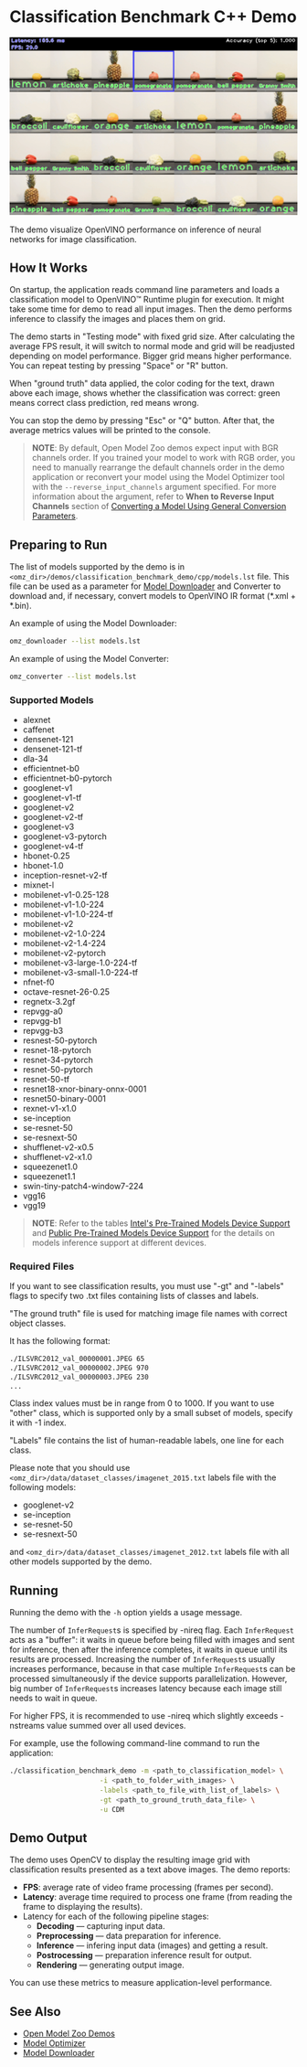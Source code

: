 # Classification Benchmark C++ Demo

![](./classification_benchmark.gif)

The demo visualize OpenVINO performance on inference of neural networks for image classification.

## How It Works

On startup, the application reads command line parameters and loads a classification model to OpenVINO™ Runtime plugin for execution. It might take some time for demo to read all input images. Then the demo performs inference to classify the images and places them on grid.

The demo starts in "Testing mode" with fixed grid size. After calculating the average FPS result, it will switch to normal mode and grid will be readjusted depending on model performance. Bigger grid means higher performance. You can repeat testing by pressing "Space" or "R" button.

When "ground truth" data applied, the color coding for the text, drawn above each image, shows whether the classification was correct: green means correct class prediction, red means wrong.

You can stop the demo by pressing "Esc" or "Q" button. After that, the average metrics values will be printed to the console.

> **NOTE**: By default, Open Model Zoo demos expect input with BGR channels order. If you trained your model to work with RGB order, you need to manually rearrange the default channels order in the demo application or reconvert your model using the Model Optimizer tool with the `--reverse_input_channels` argument specified. For more information about the argument, refer to **When to Reverse Input Channels** section of [Converting a Model Using General Conversion Parameters](https://docs.openvino.ai/latest/openvino_docs_MO_DG_prepare_model_convert_model_Converting_Model.html#general-conversion-parameters).

## Preparing to Run

The list of models supported by the demo is in `<omz_dir>/demos/classification_benchmark_demo/cpp/models.lst` file.
This file can be used as a parameter for [Model Downloader](../../../tools/model_tools/README.md) and Converter to download and, if necessary, convert models to OpenVINO IR format (\*.xml + \*.bin).

An example of using the Model Downloader:

```sh
omz_downloader --list models.lst
```

An example of using the Model Converter:

```sh
omz_converter --list models.lst
```

### Supported Models

* alexnet
* caffenet
* densenet-121
* densenet-121-tf
* dla-34
* efficientnet-b0
* efficientnet-b0-pytorch
* googlenet-v1
* googlenet-v1-tf
* googlenet-v2
* googlenet-v2-tf
* googlenet-v3
* googlenet-v3-pytorch
* googlenet-v4-tf
* hbonet-0.25
* hbonet-1.0
* inception-resnet-v2-tf
* mixnet-l
* mobilenet-v1-0.25-128
* mobilenet-v1-1.0-224
* mobilenet-v1-1.0-224-tf
* mobilenet-v2
* mobilenet-v2-1.0-224
* mobilenet-v2-1.4-224
* mobilenet-v2-pytorch
* mobilenet-v3-large-1.0-224-tf
* mobilenet-v3-small-1.0-224-tf
* nfnet-f0
* octave-resnet-26-0.25
* regnetx-3.2gf
* repvgg-a0
* repvgg-b1
* repvgg-b3
* resnest-50-pytorch
* resnet-18-pytorch
* resnet-34-pytorch
* resnet-50-pytorch
* resnet-50-tf
* resnet18-xnor-binary-onnx-0001
* resnet50-binary-0001
* rexnet-v1-x1.0
* se-inception
* se-resnet-50
* se-resnext-50
* shufflenet-v2-x0.5
* shufflenet-v2-x1.0
* squeezenet1.0
* squeezenet1.1
* swin-tiny-patch4-window7-224
* vgg16
* vgg19

> **NOTE**: Refer to the tables [Intel's Pre-Trained Models Device Support](../../../models/intel/device_support.md) and [Public Pre-Trained Models Device Support](../../../models/public/device_support.md) for the details on models inference support at different devices.

### Required Files

If you want to see classification results, you must use "-gt" and "-labels" flags to specify two .txt files containing lists of classes and labels.

"The ground truth" file is used for matching image file names with correct object classes.

It has the following format:

```
./ILSVRC2012_val_00000001.JPEG 65
./ILSVRC2012_val_00000002.JPEG 970
./ILSVRC2012_val_00000003.JPEG 230
...
```

Class index values must be in range from 0 to 1000. If you want to use "other" class, which is supported only by a small subset of models, specify it with -1 index.

"Labels" file contains the list of human-readable labels, one line for each class.

Please note that you should use `<omz_dir>/data/dataset_classes/imagenet_2015.txt` labels file with the following models:

* googlenet-v2
* se-inception
* se-resnet-50
* se-resnext-50

and `<omz_dir>/data/dataset_classes/imagenet_2012.txt` labels file with all other models supported by the demo.

## Running

Running the demo with the `-h` option yields a usage message.

The number of `InferRequest`s is specified by -nireq flag. Each `InferRequest` acts as a "buffer": it waits in queue before being filled with images and sent for inference, then after the inference completes, it waits in queue until its results are processed. Increasing the number of `InferRequest`s usually increases performance, because in that case multiple `InferRequest`s can be processed simultaneously if the device supports parallelization. However, big number of `InferRequest`s increases latency because each image still needs to wait in queue.

For higher FPS, it is recommended to use -nireq which slightly exceeds -nstreams value summed over all used devices.

For example, use the following command-line command to run the application:

```sh
./classification_benchmark_demo -m <path_to_classification_model> \
                      -i <path_to_folder_with_images> \
                      -labels <path_to_file_with_list_of_labels> \
                      -gt <path_to_ground_truth_data_file> \
                      -u CDM
```

## Demo Output

The demo uses OpenCV to display the resulting image grid with classification results presented as a text above images. The demo reports:

* **FPS**: average rate of video frame processing (frames per second).
* **Latency**: average time required to process one frame (from reading the frame to displaying the results).
* Latency for each of the following pipeline stages:
  * **Decoding** — capturing input data.
  * **Preprocessing** — data preparation for inference.
  * **Inference** — infering input data (images) and getting a result.
  * **Postrocessing** — preparation inference result for output.
  * **Rendering** — generating output image.

You can use these metrics to measure application-level performance.

## See Also

* [Open Model Zoo Demos](../../README.md)
* [Model Optimizer](https://docs.openvino.ai/latest/_docs_MO_DG_Deep_Learning_Model_Optimizer_DevGuide.html)
* [Model Downloader](../../../tools/model_tools/README.md)
